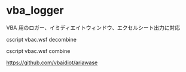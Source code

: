 # vba_logger
VBA 用のロガー、イミディエイトウィンドウ、エクセルシート出力に対応

cscript vbac.wsf decombine

cscript vbac.wsf combine

https://github.com/vbaidiot/ariawase
